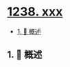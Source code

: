 # [1238. xxx](https://github.com/Tdahuyou/TNotes.leetcode/tree/main/notes/1238.%20xxx)

<!-- region:toc -->

- [1. 📝 概述](#1--概述)

<!-- endregion:toc -->

## 1. 📝 概述

